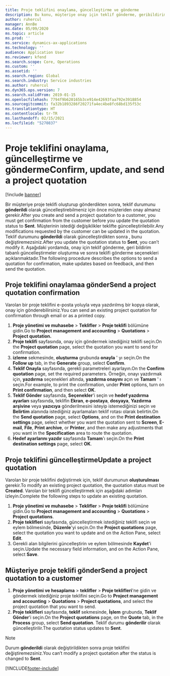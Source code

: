 ```yaml
---
title: Proje teklifini onaylama, güncelleştirme ve gönderme
description: Bu konu, müşteriye onay için teklif gönderme, geribildirim temel alınarak değiştirme ve teklifi yeniden gönderme hakkında bilgiler sağlar.
author: ruhercul
manager: AnnBe
ms.date: 05/09/2020
ms.topic: article
ms.prod: ''
ms.service: dynamics-ax-applications
ms.technology: ''
audience: Application User
ms.reviewer: kfend
ms.search.scope: Core, Operations
ms.custom: ''
ms.assetid: ''
ms.search.region: Global
ms.search.industry: Service industries
ms.author: ruhercul
ms.dyn365.ops.version: 7
ms.search.validFrom: 2019-01-15
ms.openlocfilehash: 7794f9b620165b3ce914e42693faa792e3918854
ms.sourcegitcommit: fa32b1893286f20271fa4ec4be8fc68bd135f53c
ms.translationtype: HT
ms.contentlocale: tr-TR
ms.lasthandoff: 02/15/2021
ms.locfileid: "5270837"
---
```

# <a name="confirm-update-and-send-a-project-quotation"></a><span data-ttu-id="a77c6-103">Proje teklifini onaylama, güncelleştirme ve gönderme</span><span class="sxs-lookup"><span data-stu-id="a77c6-103">Confirm, update, and send a project quotation</span></span>

[!include [banner](../includes/banner.md)]

<span data-ttu-id="a77c6-104">Bir müşteriye proje teklifi oluşturup gönderdikten sonra, teklif durumunu **gönderildi** olarak güncelleştirebilmeniz için önce müşteriden onay almanız gerekir.</span><span class="sxs-lookup"><span data-stu-id="a77c6-104">After you create and send a project quotation to a customer, you must get confirmation from the customer before you update the quotation status to **Sent**.</span></span> <span data-ttu-id="a77c6-105">Müşterinin istediği değişiklikler teklifte güncelleştirilebilir.</span><span class="sxs-lookup"><span data-stu-id="a77c6-105">Any modifications requested by the customer can be updated in the quotation.</span></span> <span data-ttu-id="a77c6-106">Teklif durumunu **gönderildi** olarak güncelleştirdikten sonra , bunu değiştiremezsiniz.</span><span class="sxs-lookup"><span data-stu-id="a77c6-106">After you update the quotation status to **Sent**, you can’t modify it.</span></span> <span data-ttu-id="a77c6-107">Aşağıdaki yordamda, onay için teklif gönderme, geri bildirim tabanlı güncelleştirmeler oluşturma ve sonra teklifi gönderme seçenekleri açıklanmaktadır.</span><span class="sxs-lookup"><span data-stu-id="a77c6-107">The following procedure describes the options to send a quotation for confirmation, make updates based on feedback, and then send the quotation.</span></span>

## <a name="send-a-project-quotation-confirmation"></a><span data-ttu-id="a77c6-108">Proje teklifini onaylamaa gönder</span><span class="sxs-lookup"><span data-stu-id="a77c6-108">Send a project quotation confirmation</span></span>  

<span data-ttu-id="a77c6-109">Varolan bir proje teklifini e-posta yoluyla veya yazdırılmış bir kopya olarak, onay için gönderebilirsiniz.</span><span class="sxs-lookup"><span data-stu-id="a77c6-109">You can send an existing project quotation for confirmation through email or as a printed copy.</span></span> 

1. <span data-ttu-id="a77c6-110">**Proje yönetimi ve muhasebe** > **Teklifler** > **Proje teklifi** bölümüne gidin.</span><span class="sxs-lookup"><span data-stu-id="a77c6-110">Go to **Project management and accounting** > **Quotations** > **Project quotation.**</span></span> 
2. <span data-ttu-id="a77c6-111">**Proje teklifi** sayfasında, onay için göndermek istediğiniz teklifi seçin.</span><span class="sxs-lookup"><span data-stu-id="a77c6-111">On the **Project quotation** page, select the quotation you want to send for confirmation.</span></span> 
3. <span data-ttu-id="a77c6-112">**izleme** sekmesinde, **oluşturma** grubunda **onayla** ' yı seçin.</span><span class="sxs-lookup"><span data-stu-id="a77c6-112">On the **Follow up** tab, in the **Generate** group, select **Confirm**.</span></span> 
4. <span data-ttu-id="a77c6-113">**Teklif Onayla** sayfasında, gerekli parametreleri ayarlayın.</span><span class="sxs-lookup"><span data-stu-id="a77c6-113">On the **Confirm quotation** page, set the required parameters.</span></span> <span data-ttu-id="a77c6-114">Örneğin, onayı yazdırmak için, **yazdırma** seçenekleri altında, **yazdırma onayını** açın ve **Tamam** ' ı seçin.</span><span class="sxs-lookup"><span data-stu-id="a77c6-114">For example, to print the confirmation, under **Print** options, turn on **Print confirmation**, and then select **OK**.</span></span>
5. <span data-ttu-id="a77c6-115">**Teklif Gönder** sayfasında, **Seçenekler**'i seçin ve **hedef yazdırma ayarları** sayfasında, teklifin **Ekran**, **e-postaya**, **dosyaya**, **Yazdırma arşivine** veya **yazıcıya** gönderilmesini isteyip istemediğinizi seçin ve **Belirtim** alanında istediğiniz ayarlamaları teklif rotası olarak belirtin.</span><span class="sxs-lookup"><span data-stu-id="a77c6-115">On the **Send quotation** page, select **Options**, and on the **Print destination settings** page, select whether you want the quotation sent to **Screen**, **E-mail**, **File**, **Print archive**, or **Printer**, and then make any adjustments that you want in the **Specification** area to route the quotation.</span></span>
6. <span data-ttu-id="a77c6-116">**Hedef ayarlarını yazdır** sayfasında **Tamam**'ı seçin.</span><span class="sxs-lookup"><span data-stu-id="a77c6-116">On the **Print destination settings** page, select **OK**.</span></span>  

## <a name="update-a-project-quotation"></a><span data-ttu-id="a77c6-117">Proje teklifini güncelleştirme</span><span class="sxs-lookup"><span data-stu-id="a77c6-117">Update a project quotation</span></span>

<span data-ttu-id="a77c6-118">Varolan bir proje teklifini değiştirmek için, teklif durumunun **oluşturulması** gerekir.</span><span class="sxs-lookup"><span data-stu-id="a77c6-118">To modify an existing project quotation, the quotation status must be **Created**.</span></span> <span data-ttu-id="a77c6-119">Varolan bir teklifi güncelleştirmek için aşağıdaki adımları izleyin.</span><span class="sxs-lookup"><span data-stu-id="a77c6-119">Complete the following steps to update an existing quotation.</span></span> 

1. <span data-ttu-id="a77c6-120">**Proje yönetimi ve muhasebe** > **Teklifler** > **Proje teklifi** bölümüne gidin.</span><span class="sxs-lookup"><span data-stu-id="a77c6-120">Go to **Project management and accounting** > **Quotations** > **Project quotations**.</span></span>
2. <span data-ttu-id="a77c6-121">**Proje teklifleri** sayfasında, güncelleştirmek istediğiniz teklifi seçin ve eylem bölmesinde, **Düzenle**'yi seçin.</span><span class="sxs-lookup"><span data-stu-id="a77c6-121">On the **Project quotations** page, select the quotation you want to update and on the Action Pane, select **Edit**.</span></span>
3. <span data-ttu-id="a77c6-122">Gerekli alan bilgilerini güncelleştirin ve eylem bölmesinde **Kaydet**'i seçin.</span><span class="sxs-lookup"><span data-stu-id="a77c6-122">Update the necessary field information, and on the Action Pane, select **Save**.</span></span>  

## <a name="send-a-project-quotation-to-a-customer"></a><span data-ttu-id="a77c6-123">Müşteriye proje teklifi gönder</span><span class="sxs-lookup"><span data-stu-id="a77c6-123">Send a project quotation to a customer</span></span> 

1. <span data-ttu-id="a77c6-124">**Proje yönetimi ve hesaplama** > **teklifler** > **Proje teklifleri**'ne gidin ve göndermek istediğiniz proje teklifini seçin.</span><span class="sxs-lookup"><span data-stu-id="a77c6-124">Go to **Project management and accounting** > **Quotations** > **Project quotations**, and select the project quotation that you want to send.</span></span>
2. <span data-ttu-id="a77c6-125">**Proje teklifleri** sayfasında, **teklif** sekmesinde, **İşlem** grubunda, **Teklif Gönder**'i seçin.</span><span class="sxs-lookup"><span data-stu-id="a77c6-125">On the **Project quotations** page, on the **Quote** tab, in the **Process** group, select **Send quotation**.</span></span> <span data-ttu-id="a77c6-126">Teklif durumu **gönderilir** olarak güncelleştirilir.</span><span class="sxs-lookup"><span data-stu-id="a77c6-126">The quotation status updates to **Sent**.</span></span>

> [!NOTE]
> <span data-ttu-id="a77c6-127">Durum **gönderildi** olarak değiştirildikten sonra proje teklifini değiştiremezsiniz.</span><span class="sxs-lookup"><span data-stu-id="a77c6-127">You can’t modify a project quotation after the status is changed to **Sent**.</span></span>


[!INCLUDE[footer-include](../includes/footer-banner.md)]